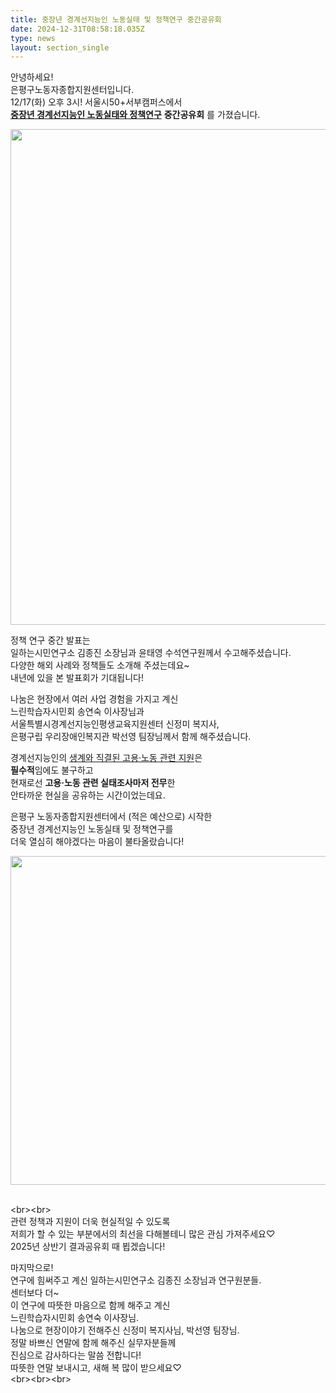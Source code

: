 ```yaml
---
title: 중장년 경계선지능인 노동실태 및 정책연구 중간공유회
date: 2024-12-31T08:58:18.035Z
type: news
layout: section_single
---
```

<div id="SE-45c78e6b-42e6-404d-98bf-c05a60428606" class="se-component se-text se-l-default">
<div class="se-component-content">
<div class="se-section se-section-text se-l-default">
<div class="se-module se-module-text">
<p id="SE-68513c8d-e19f-47f0-8891-787209ba5c8c" class="se-text-paragraph se-text-paragraph-align- ">안녕하세요!<br />은평구노동자종합지원센터입니다.<br />12/17(화) 오후 3시! 서울시50+서부캠퍼스에서<br /><span style="text-decoration: underline;"><strong>중장년 경계선지능인 노동실태와 정책연구</strong></span>​ <strong>중간공유회</strong> 를 가졌습니다.</p>
</div>
</div>
</div>
</div>
<div id="SE-eaa78a8e-4b06-4ce2-adc9-97dc7124595f" class="se-component se-sticker se-l-default">
<div class="se-component-content">
<div class="se-section se-section-sticker se-section-align- se-l-default">
<div class="se-module se-module-sticker"><a class="__se_sticker_link __se_link" href="https://blog.naver.com/PostView.naver?blogId=eplabors&amp;Redirect=View&amp;logNo=223710511638&amp;categoryNo=7&amp;isAfterWrite=true&amp;isAfterUpdateOnly=true" data-linktype="sticker" data-linkdata="{&quot;src&quot; : &quot;https://storep-phinf.pstatic.net/motion3d_02/original_19.gif&quot;, &quot;packCode&quot; : &quot;motion3d_02&quot;, &quot;seq&quot; : &quot;19&quot;, &quot;width&quot; : &quot;185&quot;, &quot;height&quot; : &quot;160&quot;}"><img class="se-sticker-image egjs-visible" src="https://storep-phinf.pstatic.net/motion3d_02/original_19.gif?type=pa50_50" alt="" /><img src="https://drive.tiny.cloud/1/engl1s97gj9hrxpoa7eh7z5f05ozxfm1box3nxkh4j7a43ei/38f258de-8e85-459a-844d-c205ef7ebd15" alt="" width="559" height="793" /></a></div>
</div>
</div>
</div>
<div id="SE-09b280ad-6b57-418f-9e4e-839e55ba0e71" class="se-component se-text se-l-default">
<div class="se-component-content">
<div class="se-section se-section-text se-l-default">
<div class="se-module se-module-text">
<p>정책 연구 중간 발표는<br />일하는시민연구소 김종진 소장님과 윤태영 수석연구원께서 수고해주셨습니다.<br />다양한 해외 사례와 정책들도 소개해 주셨는데요~<br />내년에 있을 본 발표회가 기대됩니다!</p>
<p>나눔은 현장에서 여러 사업 경험을 가지고 계신<br />느린학습자시민회 송연숙 이사장님과<br />서울특별시경계선지능인평생교육지원센터 신정미 복지사,&nbsp;<br />은평구립 우리장애인복지관 박선영 팀장님께서 함께 해주셨습니다.</p>
</div>
</div>
</div>
</div>
<div id="SE-960edd86-e249-44ee-bffa-a0ec825a51ab" class="se-component se-text se-l-default">
<div class="se-component-content">
<div class="se-section se-section-text se-l-default">
<div class="se-module se-module-text">
<p>경계선지능인의 <span style="text-decoration: underline;">생계와 직결된 고용&middot;노동 관련 지원</span>은<br /><strong>필수적</strong>임에도 불구하고<br />현재로선 <strong>고용&middot;노동 관련 실태조사마저 전무</strong>한<br />안타까운 현실을 공유하는 시간이었는데요.</p>
<p>은평구 노동자종합지원센터에서 (적은 예산으로) 시작한<br />중장년 경계선지능인 노동실태 및 정책연구를<br />더욱 열심히 해야겠다는 마음이 불타올랐습니다!</p>
<p id="SE-88e7e1b2-15f8-4ec5-9749-bbc066580d65" class="se-text-paragraph se-text-paragraph-align- "></p>
</div>
</div>
</div>
</div>
<div class="se-component se-imageGroup se-l-slide">
<div class="se-component-content se-component-content-extend">
<div id="SE-acaec9a5-d27a-4b24-8e4e-ee3929be5e75" class="se-section se-section-imageGroup se-l-slide __se-component">
<div class="se-imageGroup-viewer">
<div class="se-imageGroup-container">
<div class="se-imageGroup-item">
<div class="se-module se-module-image"><img src="https://drive.tiny.cloud/1/engl1s97gj9hrxpoa7eh7z5f05ozxfm1box3nxkh4j7a43ei/b3fe574f-0b21-4c2f-a9d5-542748ce6a4a" alt="" width="874" height="526" /></div>
<div class="se-module se-module-image">&nbsp;</div>
<div class="se-module se-module-image">
<p>&lt;br&gt;&lt;br&gt;<br />관련 정책과 지원이 더욱 현실적일 수 있도록<br />저희가 할 수 있는 부분에서의 최선을 다해볼테니 많은 관심 가져주세요♡<br />2025년 상반기 결과공유회 때 뵙겠습니다!</p>
<p>마지막으로!<br />연구에 힘써주고 계신 일하는시민연구소 김종진 소장님과 연구원분들.<br />센터보다 더~<br />이 연구에 따뜻한 마음으로 함께 해주고 계신<br />느린학습자시민회 송연숙 이사장님.<br />나눔으로 현장이야기 전해주신 신정미 복지사님, 박선영 팀장님.<br />정말 바쁘신 연말에 함께 해주신 실무자분들께<br />진심으로 감사하다는 말씀 전합니다!<br />따뜻한 연말 보내시고, 새해 복 많이 받으세요♡<br />&lt;br&gt;&lt;br&gt;&lt;br&gt;</p>
</div>
</div>
</div>
</div>
</div>
</div>
</div>